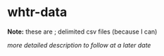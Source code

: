 # whtr-data
**Note:** these are ; delimited csv files (because I can)

*more detailed description to follow at a later date*
